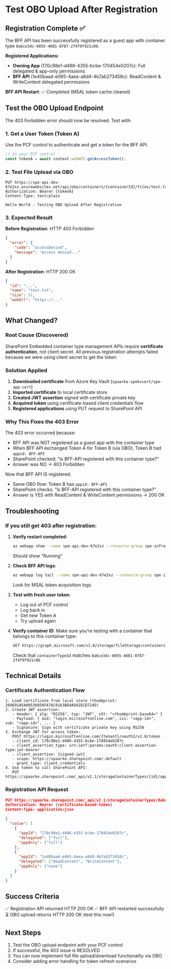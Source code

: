 # Test OBO Upload After Registration

## Registration Complete ✅

The BFF API has been successfully registered as a guest app with container type `8a6ce34c-6055-4681-8f87-2f4f9f921c06`.

**Registered Applications:**
- **Owning App** (170c98e1-d486-4355-bcbe-170454e0207c): Full delegated & app-only permissions
- **BFF API** (1e40baad-e065-4aea-a8d4-4b7ab273458c): ReadContent & WriteContent delegated permissions

**BFF API Restart**: ✅ Completed (MSAL token cache cleared)

## Test the OBO Upload Endpoint

The 403 Forbidden error should now be resolved. Test with:

### 1. Get a User Token (Token A)

Use the PCF control to authenticate and get a token for the BFF API.

```javascript
// In your PCF control
const tokenA = await context.webAPI.getAccessToken();
```

### 2. Test File Upload via OBO

```http
PUT https://spe-api-dev-67e2xz.azurewebsites.net/api/obo/containers/{containerId}/files/test.txt
Authorization: Bearer {tokenA}
Content-Type: text/plain

Hello World - Testing OBO Upload After Registration
```

### 3. Expected Result

**Before Registration**: HTTP 403 Forbidden
```json
{
  "error": {
    "code": "accessDenied",
    "message": "Access denied..."
  }
}
```

**After Registration**: HTTP 200 OK
```json
{
  "id": "...",
  "name": "test.txt",
  "size": 51,
  "webUrl": "https://..."
}
```

## What Changed?

### Root Cause (Discovered)

SharePoint Embedded container type management APIs require **certificate authentication**, not client secret. All previous registration attempts failed because we were using client secret to get the token.

### Solution Applied

1. **Downloaded certificate** from Azure Key Vault (`spaarke-spekvcert/spe-app-cert`)
2. **Imported certificate** to local certificate store
3. **Created JWT assertion** signed with certificate private key
4. **Acquired token** using certificate-based client credentials flow
5. **Registered applications** using PUT request to SharePoint API

### Why This Fixes the 403 Error

The 403 error occurred because:
- BFF API was NOT registered as a guest app with the container type
- When BFF API exchanged Token A for Token B (via OBO), Token B had `appid: BFF-API`
- SharePoint checked: "Is BFF-API registered with this container type?"
- Answer was NO → 403 Forbidden

Now that BFF API IS registered:
- Same OBO flow: Token B has `appid: BFF-API`
- SharePoint checks: "Is BFF-API registered with this container type?"
- Answer is YES with ReadContent & WriteContent permissions → 200 OK

## Troubleshooting

### If you still get 403 after registration:

1. **Verify restart completed**:
   ```bash
   az webapp show --name spe-api-dev-67e2xz --resource-group spe-infrastructure-westus2 --query state
   ```
   Should show "Running"

2. **Check BFF API logs**:
   ```bash
   az webapp log tail --name spe-api-dev-67e2xz --resource-group spe-infrastructure-westus2
   ```
   Look for MSAL token acquisition logs

3. **Test with fresh user token**:
   - Log out of PCF control
   - Log back in
   - Get new Token A
   - Try upload again

4. **Verify container ID**:
   Make sure you're testing with a container that belongs to this container type:
   ```bash
   GET https://graph.microsoft.com/v1.0/storage/fileStorage/containers/{containerId}
   ```
   Check that `containerTypeId` matches `8a6ce34c-6055-4681-8f87-2f4f9f921c06`

## Technical Details

### Certificate Authentication Flow

```
1. Load certificate from local store (thumbprint: 269691A5A60536050FA76C0163BD4A942ECD724D)
2. Create JWT assertion:
   - Header: { alg: "RS256", typ: "JWT", x5t: "<thumbprint-base64>" }
   - Payload: { aud: "login.microsoftonline.com", iss: "<app-id>", sub: "<app-id>", ... }
   - Signature: Sign with certificate private key using RS256
3. Exchange JWT for access token:
   POST https://login.microsoftonline.com/{tenant}/oauth2/v2.0/token
   - client_id: 170c98e1-d486-4355-bcbe-170454e0207c
   - client_assertion_type: urn:ietf:params:oauth:client-assertion-type:jwt-bearer
   - client_assertion: {signed-jwt}
   - scope: https://spaarke.sharepoint.com/.default
   - grant_type: client_credentials
4. Use token to call SharePoint API:
   PUT https://spaarke.sharepoint.com/_api/v2.1/storageContainerTypes/{id}/applicationPermissions
```

### Registration API Request

```json
PUT https://spaarke.sharepoint.com/_api/v2.1/storageContainerTypes/8a6ce34c-6055-4681-8f87-2f4f9f921c06/applicationPermissions
Authorization: Bearer {certificate-based-token}
Content-Type: application/json

{
  "value": [
    {
      "appId": "170c98e1-d486-4355-bcbe-170454e0207c",
      "delegated": ["full"],
      "appOnly": ["full"]
    },
    {
      "appId": "1e40baad-e065-4aea-a8d4-4b7ab273458c",
      "delegated": ["ReadContent", "WriteContent"],
      "appOnly": ["none"]
    }
  ]
}
```

## Success Criteria

✅ Registration API returned HTTP 200 OK
✅ BFF API restarted successfully
⏳ OBO upload returns HTTP 200 OK (test this now!)

## Next Steps

1. Test the OBO upload endpoint with your PCF control
2. If successful, the 403 issue is RESOLVED
3. You can now implement full file upload/download functionality via OBO
4. Consider adding error handling for token refresh scenarios
